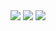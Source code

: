 <div align="center">
<img src="https://readme-typing-svg.herokuapp.com?font=Ubuntu+color=CD5C5C&center=true&vCenter=true&width=600&lines=Hey+!+I'm+Achille;Welcome+to+my+profile+!" />
<img src="https://github-widgetbox.vercel.app/api/profile?username=0xsharkboy&data=followers,stars,repositories,commits&theme=darkmode" />
<img src="https://github-widgetbox.vercel.app/api/skills?languages=bash,python,c,html,css&software=linux,windows,vscode&libraries=git&theme=darkmode&includeNames=true" />
</div>
